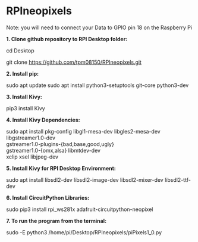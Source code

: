 # RPIneopixels

Note: you will need to connect your Data to GPIO pin 18 on the Raspberry Pi

**1. Clone github repository to RPI Desktop folder:**

cd Desktop

git clone https://github.com/tpm08150/RPIneopixels.git

**2. Install pip:**

sudo apt update
sudo apt install python3-setuptools git-core python3-dev


**3. Install Kivy:**

pip3 install Kivy


**4. Install Kivy Dependencies:**

sudo apt install pkg-config libgl1-mesa-dev libgles2-mesa-dev \
   libgstreamer1.0-dev \
   gstreamer1.0-plugins-{bad,base,good,ugly} \
   gstreamer1.0-{omx,alsa} libmtdev-dev \
   xclip xsel libjpeg-dev
   
**5. Install Kivy for RPI Desktop Environment:**

sudo apt install libsdl2-dev libsdl2-image-dev libsdl2-mixer-dev libsdl2-ttf-dev

**6. Install CircuitPython Libraries:**

sudo pip3 install rpi_ws281x adafruit-circuitpython-neopixel

**7. To run the program from the terminal:**

sudo -E python3 /home/pi/Desktop/RPIneopixels/piPixels1_0.py


